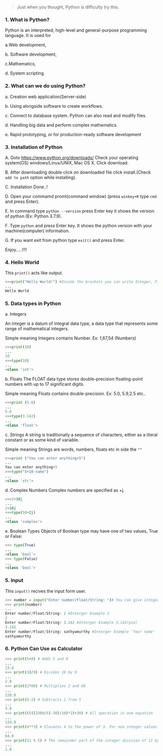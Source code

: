 >Just when you thought, Python is difficulty try this.

### 1. What is Python?
Python is an interpreted, high-level and general-purpose programming language.
It is used for 

a.Web development,

b. Software development,

c.Mathematics,

d. System scripting.
      
### 2. What can we do using Python?

a. Creation web application(Server-side)

b. Using alongside software to create workflows.
   
c. Connect to database system. Python can also read and modify files.
  
d. Handling big data and perform complex mathematics.
  
e. Rapid prototyping, or for production-ready software development

### 3. Installation of Python
A. Goto https://www.python.org/downloads/ Check your operating system(OS) windows/Linux/UNIX, Mac OS X. Click download.

B. After downloading double click on downloaded file click install.(Check `add to path` option while installing).

C. Installation Done..!

D. Open your commamd promt(command window) (press `winkey+R` type `cmd` and press Enter).

E. In command type `python --version` press Enter key it shows the version of python (Ex: Python 3.7.9).

F. Type `python` and press Enter key. It shows the python version with your machine(computer) information.

G. If you want exit from python type `exit()` and press Enter.
        
  Enjoy.....!!!!
        
### 4. Hello World
This `print()` acts like output. 
```py
>>>print("Hello World!") #Inside the brackets you can write Integer, Float, String.
...
Hello World
```

### 5. Data types in Python 

a. Integers 

An integer is a datum of integral data type, a data type that represents some range of mathematical integers.

Simple meaning Integers contains Number. Ex: 1,67,54 (Numbers)

```py
>>>print(10)
...
10
>>>type(10)
...
<class 'int'>
```
b. Floats 
The FLOAT data type stores double-precision floating-point numbers with up to 17 significant digits. 

Simple meaning  Floats contains double-precision. Ex: 5.0, 5.9,2.5 etc..
```py
>>>print (5.6)
...
5.6
>>>type(3.142)
...
<class 'float'>
```
c. Strings
A string is traditionally a sequence of characters, either as a literal constant or as some kind of variable.

Simple meaning Strings are words, numbers, floats etc in side the `""`
```py
>>>print ("You can enter anything+5") 
...
You can enter anything+5
>>>type("5+10 name")
...
<class 'str'>
```
d. Complex Numbers
Complex numbers are specified as <real part>+<imaginary part>j.
      
```py
>>>2+10j
...
2+10j
>>>type(50+2j)
...
<class 'complex'>
```
e. Boolean Types
Objects of Boolean type may have one of two values, True or False:
```py
>>> type(True)
...
<class 'bool'>
>>> type(False)
...
<class 'bool'>
```

### 5. Input
This `input()` recives the input form user.
```py
>>> number = input("Enter number/Float/String: ")# You can give integer, Float, String.
>>> print(number)
...
Enter number/Float/String: 2 #Interger Example 2
2
Enter number/Float/String: 3.142 #Interger Example 3.142(pie)
3.142
Enter number/Float/String: sathyamurthy #Interger Example 'Your name'
sathyamurthy
```
### 6. Python Can Use as Calculator
```py
>>> print(5+8) # Adds 5 and 8
...
13.0
>>> print(18/9) # Divides 18 by 9
...
2.0
>>> print(2*60) # Multiplies 2 and 60
...
120.0
>>> print(5-2) # Subtracts 2 from 5
...
3.0
>>> print(((((2500/5)-30)/10)*2)+30) # All operation in one equation
...
124.0
>>> print(4**3) # Elevates 4 to the power of 3. For non integer values of 3, this becomes a root (i.e. 4**(1/2) is the square root of 4)
...
64.0
>>> print(11 % 5) # The remainder part of the integer division of 11 by 5
...
1.0
```
